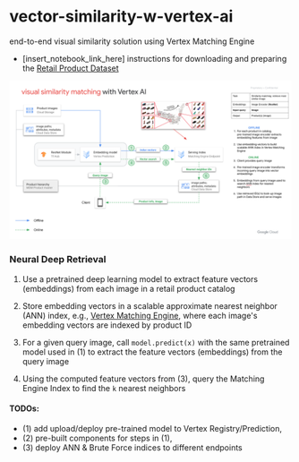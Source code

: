 # vector-similarity-w-vertex-ai
end-to-end visual similarity solution using Vertex Matching Engine

- [insert_notebook_link_here] instructions for downloading and preparing the [Retail Product Dataset](https://www.kaggle.com/c/retail-products-classification/data)

![alt text](https://github.com/tottenjordan/vector-similarity-w-vertex-ai/blob/main/imgs/visual-sim-ref-arch.png)

### Neural Deep Retrieval

1. Use a pretrained deep learning model to extract feature vectors (embeddings) from each image in a retail product catalog

2. Store embedding vectors in a scalable approximate nearest neighbor (ANN) index, e.g., [Vertex Matching Engine](https://cloud.google.com/vertex-ai/docs/matching-engine/overview), where each image's embedding vectors are indexed by product ID

3. For a given query image, call `model.predict(x)` with the same pretrained model used in (1) to extract the feature vectors (embeddings) from the query image

4. Using the computed feature vectors from (3), query the Matching Engine Index to find the `k` nearest neighbors

#### TODOs: 
* (1) add upload/deploy pre-trained model to Vertex Registry/Prediction, 
* (2) pre-built components for steps in (1), 
* (3) deploy ANN & Brute Force indices to different endpoints

